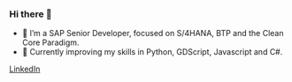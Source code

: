 ### Hi there 👋

- 🔭 I’m a SAP Senior Developer, focused on S/4HANA, BTP and the Clean Core Paradigm.
- 🌱 Currently improving my skills in Python, GDScript, Javascript and C#.



[LinkedIn](https://www.linkedin.com/in/alejandrogarciafuertes/)
